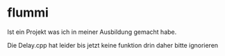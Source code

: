 # flummi
Ist ein Projekt was ich in meiner Ausbildung gemacht habe.

Die Delay.cpp hat leider bis jetzt keine funktion drin daher bitte ignorieren
